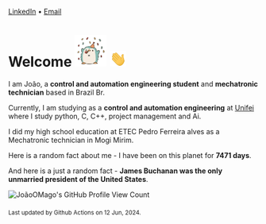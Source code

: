 [LinkedIn](https://www.linkedin.com/in/joão-pedro-gozzoli-b95641301/) &bull;
[Email](joaopedrogozzoli@gmail.com)

# Welcome <img src="happy.gif" height="64px" /> <img src="wave.gif" height="32px" />

I am João, a  **control and automation engineering student** and **mechatronic technician** based in Brazil Br.

Currently, I am studying as a **control and automation engineering** at [Unifei](https://unifei.edu.br) where I study python, C, C++, project management and Ai.

I did my high school education at ETEC Pedro Ferreira alves as a Mechatronic technician in Mogi Mirim.

Here is a random fact about me - I have been on this planet for **7471 days**.

And here is a just a random fact -  **James Buchanan was the only unmarried president of the United States**.

![JoãoOMago's GitHub Profile View Count](https://komarev.com/ghpvc/?username=JoaoOMago)

<sub>Last updated by Github Actions on 12 Jun, 2024.</sub>
